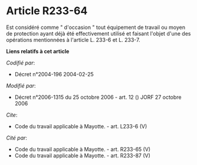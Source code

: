 # Article R233-64

Est considéré comme " d'occasion " tout équipement de travail ou moyen de protection ayant déjà été effectivement utilisé et
faisant l'objet d'une des opérations mentionnées à l'article L. 233-6 et L. 233-7.

**Liens relatifs à cet article**

_Codifié par_:

  - Décret n°2004-196 2004-02-25

_Modifié par_:

  - Décret n°2006-1315 du 25 octobre 2006 - art. 12 () JORF 27 octobre 2006

_Cite_:

  - Code du travail applicable à Mayotte. - art. L233-6 (V)

_Cité par_:

  - Code du travail applicable à Mayotte. - art. R233-65 (V)
  - Code du travail applicable à Mayotte. - art. R233-87 (V)
